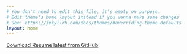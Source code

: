 ```yaml
---
# You don't need to edit this file, it's empty on purpose.
# Edit theme's home layout instead if you wanna make some changes
# See: https://jekyllrb.com/docs/themes/#overriding-theme-defaults
layout: home
---
```


<a class='download-button' href="https://github.com/marioandrest/resume/releases/download/v2018.08.24/resume_mario.tinoco_2018.08.24.pdf"> Download Resume
<span>latest from GitHub</span></a>

